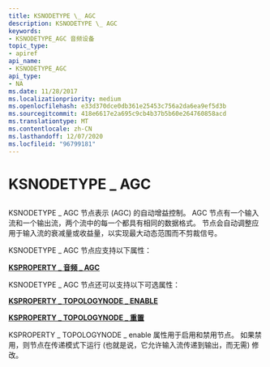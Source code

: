 ```yaml
---
title: KSNODETYPE \_ AGC
description: KSNODETYPE \_ AGC
keywords:
- KSNODETYPE_AGC 音频设备
topic_type:
- apiref
api_name:
- KSNODETYPE_AGC
api_type:
- NA
ms.date: 11/28/2017
ms.localizationpriority: medium
ms.openlocfilehash: e33d370dce0db361e25453c756a2da6ea9ef5d3b
ms.sourcegitcommit: 418e6617e2a695c9cb4b37b5b60e264760858acd
ms.translationtype: MT
ms.contentlocale: zh-CN
ms.lasthandoff: 12/07/2020
ms.locfileid: "96799181"
---
```

# <a name="ksnodetype_agc"></a>KSNODETYPE \_ AGC


## <span id="ddk_ksnodetype_agc_ks"></span><span id="DDK_KSNODETYPE_AGC_KS"></span>


KSNODETYPE \_ AGC 节点表示 (AGC) 的自动增益控制。 AGC 节点有一个输入流和一个输出流，两个流中的每一个都具有相同的数据格式。 节点会自动调整应用于输入流的衰减量或收益量，以实现最大动态范围而不剪裁信号。

KSNODETYPE \_ AGC 节点应支持以下属性：

[**KSPROPERTY \_ 音频 \_ AGC**](ksproperty-audio-agc.md)

KSNODETYPE \_ AGC 节点还可以支持以下可选属性：

[**KSPROPERTY \_ TOPOLOGYNODE \_ ENABLE**](ksproperty-topologynode-enable.md)

[**KSPROPERTY \_ TOPOLOGYNODE \_ 重置**](ksproperty-topologynode-reset.md)

KSPROPERTY \_ TOPOLOGYNODE \_ enable 属性用于启用和禁用节点。 如果禁用，则节点在传递模式下运行 (也就是说，它允许输入流传递到输出，而无需) 修改。

 

 





